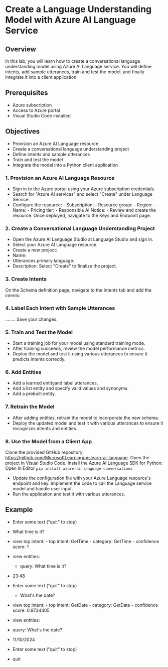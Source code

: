 # Create a Language Understanding Model with Azure AI Language Service

## Overview
In this lab, you will learn how to create a conversational language understanding model using Azure AI Language service. You will define intents, add sample utterances, train and test the model, and finally integrate it into a client application.

## Prerequisites

- Azure subscription
- Access to Azure portal
- Visual Studio Code installed
## Objectives
- Provision an Azure AI Language resource
- Create a conversational language understanding project
- Define intents and sample utterances
- Train and test the model
- Integrate the model into a Python client application

### 1. Provision an Azure AI Language Resource
- Sign in to the Azure portal using your Azure subscription credentials.
- Search for "Azure AI services" and select "Create" under Language Service.
- Configure the resource:
       - Subscription: 
       - Resource group: 
       - Region: 
       - Name:
       - Pricing tier: 
       - Responsible AI Notice:
       - Review and create the resource. Once deployed, navigate to the Keys and Endpoint page.
### 2. Create a Conversational Language Understanding Project
- Open the Azure AI Language Studio at Language Studio and sign in.
- Select your Azure AI Language resource.
- Create a new project:
- Name:
- Utterances primary language:
- Description:
Select "Create" to finalize the project.
### 3. Create Intents
On the Schema definition page, navigate to the Intents tab and add the intents:

### 4. Label Each Intent with Sample Utterances
........
Save your changes.
### 5. Train and Test the Model
- Start a training job for your model using standard training mode.
- After training succeeds, review the model performance metrics.
- Deploy the model and test it using various utterances to ensure it predicts intents correctly.
### 6. Add Entities
- Add a learned entityand label utterances.
- Add a list entity and specify valid values and synonyms.
- Add a prebuilt entity.
### 7. Retrain the Model
- After adding entities, retrain the model to incorporate the new schema.
- Deploy the updated model and test it with various utterances to ensure it recognizes intents and entities.
### 8. Use the Model from a Client App
Clone the provided GitHub repository: https://github.com/MicrosoftLearning/mslearn-ai-language.
Open the project in Visual Studio Code.
Install the Azure AI Language SDK for Python:
Open In Editor
`
pip install azure-ai-language-conversations
`
- Update the configuration file with your Azure Language resource's endpoint and key.
Implement the code to call the Language service model and handle user input.
- Run the application and test it with various utterances.
## Example
- Enter some text ("quit" to stop)
- What time is it?
- view top intent:
        - top intent: GetTime
        - category: GetTime
        - confidence score: 1

- view entities:
  - query: What time is it?
- 23:48

- Enter some text ("quit" to stop)
  - What's the date?
- view top intent:
        - top intent: GetDate
        - category: GetDate
        - confidence score: 0.9734405

- view entities:
- query: What's the date?
- 11/10/2024

- Enter some text ("quit" to stop)
- quit
